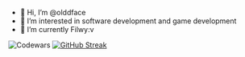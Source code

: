 - 👋 Hi, I’m @olddface
- 👀 I’m interested in software development and game development
- 🌱 I’m currently Filwy:v



![Codewars](https://github.r2v.ch/codewars?user=olddface&name=true&top_languages=true&stroke=%23b362ff&theme=purple_dark)
[![GitHub Streak](https://streak-stats.demolab.com/?user=DenverCoder1&theme=dark)](https://git.io/streak-stats)
